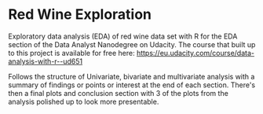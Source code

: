 # Red Wine Exploration
Exploratory data analysis (EDA) of red wine data set with R for the EDA section of the Data Analyst Nanodegree on Udacity. The course that built up to this project is available for free here: https://eu.udacity.com/course/data-analysis-with-r--ud651 

Follows the structure of Univariate, bivariate and multivariate analysis with a summary of findings or points or interest at the end of each section. There's then a final plots and conclusion section with 3 of the plots from the analysis polished up to look more presentable.


